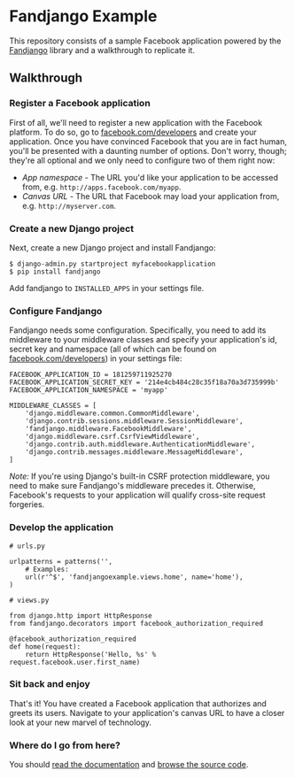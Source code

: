 # Fandjango Example

This repository consists of a sample Facebook application powered by the [Fandjango](http://github.com/jgorset/fandjango) library
and a walkthrough to replicate it.

## Walkthrough

### Register a Facebook application

First of all, we'll need to register a new application with the Facebook platform. To do so,
go to [facebook.com/developers](http://www.facebook.com/developers) and create your application.
Once you have convinced Facebook that you are in fact human, you'll be presented with a daunting
number of options. Don't worry, though; they're all optional and we only need to configure two of
them right now:

* *App namespace* - The URL you'd like your application to be accessed from, e.g. `http://apps.facebook.com/myapp`.
* *Canvas URL* - The URL that Facebook may load your application from, e.g. `http://myserver.com`.

### Create a new Django project

Next, create a new Django project and install Fandjango:

    $ django-admin.py startproject myfacebookapplication
    $ pip install fandjango
    
Add fandjango to `INSTALLED_APPS` in your settings file.
    
### Configure Fandjango

Fandjango needs some configuration. Specifically, you need to add its middleware to your middleware classes and specify
your application's id, secret key and namespace (all of which can be found on [facebook.com/developers](http://www.facebook.com/developers))
in your settings file:

    FACEBOOK_APPLICATION_ID = 181259711925270
    FACEBOOK_APPLICATION_SECRET_KEY = '214e4cb484c28c35f18a70a3d735999b'
    FACEBOOK_APPLICATION_NAMESPACE = 'myapp'
    
    MIDDLEWARE_CLASSES = [
        'django.middleware.common.CommonMiddleware',
        'django.contrib.sessions.middleware.SessionMiddleware',
        'fandjango.middleware.FacebookMiddleware',
        'django.middleware.csrf.CsrfViewMiddleware',
        'django.contrib.auth.middleware.AuthenticationMiddleware',
        'django.contrib.messages.middleware.MessageMiddleware',
    ]

*Note:* If you're using Django's built-in CSRF protection middleware, you need to make sure Fandjango's
middleware precedes it. Otherwise, Facebook's requests to your application will qualify cross-site
request forgeries.

### Develop the application

    # urls.py
    
    urlpatterns = patterns('',
        # Examples:
        url(r'^$', 'fandjangoexample.views.home', name='home'),
    )
    
    # views.py
    
    from django.http import HttpResponse
    from fandjango.decorators import facebook_authorization_required

    @facebook_authorization_required
    def home(request):
        return HttpResponse('Hello, %s' % request.facebook.user.first_name)

### Sit back and enjoy

That's it! You have created a Facebook application that authorizes and greets its users. Navigate to your
application's canvas URL to have a closer look at your new marvel of technology.

### Where do I go from here?

You should [read the documentation](readthedocs.org/docs/fandjango)
and [browse the source code](http://github.com/jgorset/fandjango).
